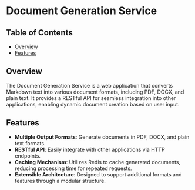# Document Generation Service

## Table of Contents

- [Overview](#overview)
- [Features](#features)

## Overview

The Document Generation Service is a web application that converts Markdown text into various document formats, including PDF, DOCX, and plain text. It provides a RESTful API for seamless integration into other applications, enabling dynamic document creation based on user input.

## Features

- **Multiple Output Formats**: Generate documents in PDF, DOCX, and plain text formats.
- **RESTful API**: Easily integrate with other applications via HTTP endpoints.
- **Caching Mechanism**: Utilizes Redis to cache generated documents, reducing processing time for repeated requests.
- **Extensible Architecture**: Designed to support additional formats and features through a modular structure.
